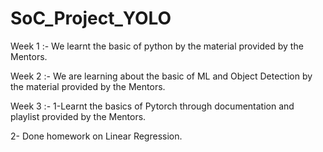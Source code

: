 # SoC_Project_YOLO
Week 1 :- We learnt the basic of python by the material provided by the Mentors.

Week 2 :- We are learning about the basic of ML and Object Detection by the material provided by the Mentors.

Week 3 :- 1-Learnt the basics of Pytorch through documentation and playlist provided by the Mentors.
          
2- Done homework on Linear Regression.
